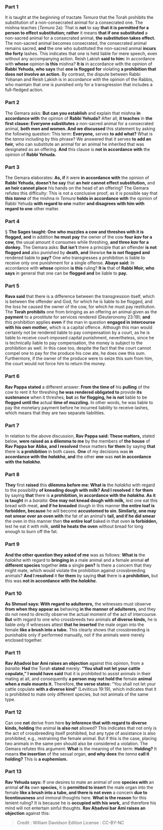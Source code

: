 
### Part 1
It is taught at the beginning of tractate <i>Temura</i> that the Torah prohibits the substitution of a non-consecrated animal for a consecrated one. The mishna teaches (<i>Temura</i> 2a): That is <b>not</b> to say <b>that it is permitted for a person to effect substitution; rather</b> it means <b>that if one substituted</b> a non-sacred animal for a consecrated animal, <b>the substitution takes effect.</b> The non-sacred animal becomes consecrated, the consecrated animal remains sacred, <b>and</b> the one who substituted the non-sacred animal <b>incurs the forty</b> lashes. This indicates that one is held liable for mere speech, even without any accompanying action. Reish Lakish <b>said to him:</b> In accordance with <b>whose</b> opinion <b>is this</b> mishna? <b>It is</b> in accordance with the opinion of <b>Rabbi Yehuda, who says</b> that <b>one is flogged for</b> violating <b>a prohibition that does not involve an action.</b> By contrast, the dispute between Rabbi Yoḥanan and Reish Lakish is in accordance with the opinion of the Rabbis, who maintain that one is punished only for a transgression that includes a full-fledged action.

### Part 2
The Gemara asks: <b>But can you establish</b> and explain that mishna <b>in accordance with</b> the opinion of <b>Rabbi Yehuda?</b> After all, <b>it teaches</b> in <b>the first clause: Everyone substitutes</b> a non-sacred animal for a consecrated animal, <b>both men and women. And we discussed</b> this statement by asking the following question: This term: <b>Everyone,</b> serves <b>to add what?</b> What is the <i>tanna</i> including by this phrase? We answered that it serves <b>to add an heir,</b> who can substitute an animal for an animal he inherited that was designated as an offering. <b>And</b> this clause is <b>not in accordance with</b> the opinion of <b>Rabbi Yehuda.</b>

### Part 3
The Gemara elaborates: <b>As, if</b> it were <b>in accordance with</b> the opinion of <b>Rabbi Yehuda, doesn’t he say</b> that <b>an heir cannot effect substitution,</b> and <b>an heir cannot place</b> his hands on the head of an offering? The Gemara refutes this difficulty: This is not a conclusive proof, as it is possible say that <b>this <i>tanna</i></b> of the mishna in <i>Temura</i> <b>holds in accordance with</b> the opinion of Rabbi Yehuda <b>with regard to one</b> matter <b>and disagrees with him with regard to one</b> other matter.

### Part 4
§ <b>The Sages taught: One who muzzles a cow and threshes with it is flogged, and</b> in addition <b>he must pay</b> the owner of the cow <b>four <i>kav</i> for a cow,</b> the usual amount it consumes while threshing, <b>and three <i>kav</i> for a donkey.</b> The Gemara asks: <b>But isn’t</b> there a principle that an offender <b>is not flogged and</b> also punished by <b>death, and</b> likewise <b>he is not flogged and</b> rendered liable to <b>pay?</b> One who transgresses a prohibition is liable to receive only one punishment for a single offense. <b>Abaye said:</b> In accordance with <b>whose</b> opinion <b>is this</b> ruling? <b>It is</b> that of <b>Rabbi Meir, who says</b> in general that one can be <b>flogged and</b> be liable to <b>pay.</b>

### Part 5
<b>Rava said</b> that there is a difference between the transgression itself, which is between the offender and God, for which he is liable to be flogged, and the loss he caused the owner of the cow, for which he must pay restitution. The <b>Torah prohibits</b> one from bringing as an offering an animal given as the <b>payment</b> to a prostitute for services rendered (Deuteronomy 23:19); <b>and</b> this prohibition applies <b>even</b> if the man in question <b>engaged in intercourse with his own mother,</b> which is a capital offence. Although this man would certainly not be rendered liable to pay compensation by a court, as he is liable to receive court-imposed capital punishment, nevertheless, since he is technically liable to pay compensation, the money is subject to the prohibition as well. In this case too, despite the fact that the court cannot compel one to pay for the produce his cow ate, he does owe this sum. Furthermore, if the owner of the produce were to seize this sum from him, the court would not force him to return the money.

### Part 6
<b>Rav Pappa stated</b> a different answer: <b>From the time of</b> his <b>pulling</b> of the cow to rent it for threshing <b>he was rendered obligated to</b> provide <b>its sustenance</b> when it threshes, <b>but</b> as <b>for flogging, he is not</b> liable to be <b>flogged until the</b> actual <b>time of muzzling.</b> In other words, he was liable to pay the monetary payment before he incurred liability to receive lashes, which means that they are two separate liabilities.

### Part 7
In relation to the above discussion, <b>Rav Pappa said: These matters,</b> stated below, <b>were raised as a dilemma to me</b> by the members of <b>the house</b> of <b>Rav Pappa bar Abba, and I resolved</b> these matters <b>for them</b> by saying <b>that</b> there is <b>a prohibition</b> in both cases. <b>One</b> of my decisions was <b>in accordance with the <i>halakha</i>, and</b> the other <b>one</b> was <b>not in accordance with the <i>halakha</i>.</b>

### Part 8
<b>They</b> first <b>raised</b> this <b>dilemma before me: What is</b> the <i>halakha</i> with regard to the possibility <b>of kneading dough with milk? And I resolved</b> it <b>for them</b> by saying <b>that</b> there is <b>a prohibition, in accordance with the <i>halakha</i>. As it is taught</b> in a <i>baraita</i>: <b>One may not knead dough with milk,</b> lest one eat this bread with meat, <b>and if he kneaded</b> dough in this manner <b>the entire loaf is forbidden, because</b> he will become <b>accustomed to sin. Similarly, one may not smear over an oven with</b> the fat of an animal’s <b>tail, and if he did smear</b> the oven in this manner then <b>the entire loaf</b> baked in that oven <b>is forbidden,</b> lest he eat it with milk, <b>until he heats the oven</b> without bread for long enough to burn off the fat.

### Part 9
<b>And the other question they asked of me</b> was as follows: <b>What is</b> the <i>halakha</i> with regard to <b>bringing in</b> a male animal and a female animal <b>of different species</b> together <b>into</b> a single <b>pen?</b> Is there a concern that they might mate, which would violate the prohibition against crossbreeding animals? <b>And I resolved</b> it <b>for them</b> by saying <b>that</b> there is <b>a prohibition,</b> but this was <b>not in accordance with the <i>halakha</i>.</b>

### Part 10
<b>As Shmuel says: With regard to adulterers,</b> the witnesses must observe <b>from when they appear as</b> behaving <b>in the manner of adulterers,</b> and they do not need to directly observe the actual moment of the act of intercourse. <b>But</b> with regard to one who crossbreeds two animals <b>of diverse kinds,</b> he is liable only if witnesses attest <b>that he inserted</b> the male organ into the female <b>like a brush into a tube.</b> This clearly shows that crossbreeding is punishable only if performed manually, not if the animals were merely enclosed together.

### Part 11
<b>Rav Aḥadvoi bar Ami raises an objection</b> against this opinion, from a <i>baraita</i>: <b>Had</b> the Torah <b>stated</b> merely: <b>“You shall not let your cattle copulate,” I would have said</b> that it is prohibited to assist animals in their mating at all, and consequently <b>a person may not hold the</b> female <b>animal when a male mounts it.</b> Therefore, <b>the verse states:</b> “You shall not let your cattle copulate <b>with a diverse kind”</b> (Leviticus 19:19), which indicates that it is prohibited to mate only different species, but not animals of the same type.

### Part 12
Can one <b>not</b> derive from here <b>by inference that with regard to diverse kinds, holding</b> the animal <b>is also not</b> allowed? This indicates that not only is the act of crossbreeding itself prohibited, but any type of assistance is also prohibited, e.g., restraining the female animal. But if this is the case, placing two animals in the same pen should also be considered a violation. The Gemara refutes this argument: <b>What</b> is the meaning of the term: <b>Holding?</b> It means <b>the insertion</b> of the sexual organ, <b>and why does</b> the <i>tanna</i> <b>call it holding?</b> This is <b>a euphemism.</b>

### Part 13
<b>Rav Yehuda says:</b> If one desires to mate an animal of one <b>species with</b> an animal <b>of its</b> own <b>species,</b> it is <b>permitted to insert</b> the male organ into the female <b>like a brush into a tube, and there is not even</b> a concern <b>due to licentiousness</b> and immoral thoughts here. <b>What is the reason</b> for this lenient ruling? It is because he is <b>occupied with his work,</b> and therefore his mind will not entertain sinful thoughts. <b>Rav Aḥadvoi bar Ami raises an objection</b> against this:

>Credit : William Davidson Edition
>License : CC-BY-NC